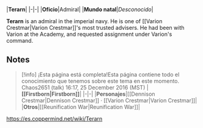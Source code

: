 |**Terarn**|
|-|-|
|**Oficio**|Admiral|
|**Mundo natal**|*Desconocido*|

**Terarn** is an admiral in the imperial navy. He is one of [[Varion Crestmar\|Varion Crestmar]]'s most trusted advisers.
He had been with Varion at the Academy, and requested assignment under Varion's command.

## Notes

> [!info] ¡Esta página está completa!Esta página contiene todo el conocimiento que tenemos sobre este tema en este momento.
Chaos2651 (talk) 16:17, 25 December 2016 (MST)
|**[[Firstborn\|Firstborn]]**|
|-|-|
|**Personajes**|[[Dennison Crestmar\|Dennison Crestmar]] · [[Varion Crestmar\|Varion Crestmar]]|
|**Otros**|[[Reunification War\|Reunification War]]|



https://es.coppermind.net/wiki/Terarn